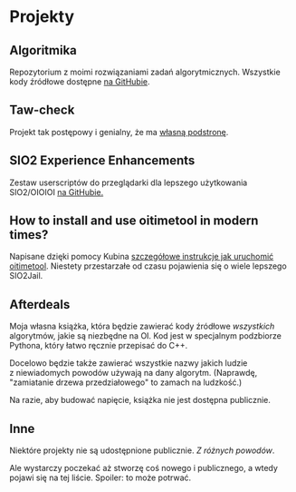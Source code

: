 <div lang="pl">

# Projekty

## Algoritmika

Repozytorium z moimi rozwiązaniami zadań algorytmicznych. Wszystkie kody źródłowe dostępne [na GitHubie](https://github.com/Aleshkev/algoritmika).

## Taw-check

Projekt tak postępowy i genialny, że ma [własną podstronę](taw-check.md).

## SIO2 Experience Enhancements

Zestaw userscriptów do przeglądarki dla lepszego użytkowania SIO2/OIOIOI [na GitHubie.](https://github.com/Aleshkev/sio2-experience-enhancements)

## How to install and use oitimetool in modern times?

Napisane dzięki pomocy Kubina [szczegółowe instrukcje jak uruchomić oitimetool](https://aleshkev.github.io/a/oitimetool). Niestety przestarzałe od czasu pojawienia się o wiele lepszego SIO2Jail.

## Afterdeals

Moja własna książka, która będzie zawierać kody źródłowe *wszystkich* algorytmów, jakie są niezbędne na OI. Kod jest w specjalnym podzbiorze Pythona, który łatwo ręcznie przepisać do C++.

Docelowo będzie także zawierać wszystkie nazwy jakich ludzie z niewiadomych powodów używają na dany algorytm. (Naprawdę, "zamiatanie drzewa przedziałowego" to zamach na ludzkość.)

Na razie, aby budować napięcie, książka nie jest dostępna publicznie.

## Inne

Niektóre projekty nie są udostępnione publicznie. *Z różnych powodów*.

Ale wystarczy poczekać aż stworzę coś nowego i publicznego, a wtedy pojawi się na tej liście. Spoiler: to może potrwać.
